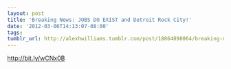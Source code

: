 ```yaml
---
layout: post
title: 'Breaking News: JOBS DO EXIST and Detroit Rock City!'
date: '2012-03-06T14:13:07-08:00'
tags: 
tumblr_url: http://alexhwilliams.tumblr.com/post/18864898064/breaking-news-jobs-do-exist-and-detroit-rock-city
---
```

<p><a href="http://bit.ly/wCNx0B">http://bit.ly/wCNx0B</a></p>
